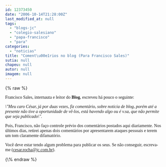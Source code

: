 ```yaml
---
id: 12373450
date: "2006-10-14T21:28:00Z"
last_modified_at: null
tags:
  - "blogs-jc"
  - "colegio-salesiano"
  - "papa-francisco"
  - "para"
categories:
  - "noticias"
title: "Coment\u00e1rios no blog (Para Francisco Sales)"
sutia: null
chapeu: null
autor: null
imagem: null
---
```

{\% raw %}
<p><P><FONT face=Verdana>Francisco Sales, internauta e leitor do <STRONG>Blog</STRONG>, escreveu&nbsp;há pouco o seguinte:</FONT></P></p>
<p><P><FONT face=Verdana><EM>\"Meu caro César, já por duas vezes, fiz comentário, sobre noticia de blog, porém até a presente não tive a oportunidade de vê-los, está havendo algo ou é v.sa, que não permite que seja publicado\".</EM></FONT></P></p>
<p><P><FONT face=Verdana>Pois, Francisco, não faço controle prévio dos comentários postados aqui diariamente. Nos últimos dias, retirei apenas dois comentários por apresentarem ataques pessoais e terem um tom claramente difamatório.</FONT></P></p>
<p><P><FONT face=Verdana>Você deve estar tendo algum problema para publicar os seus. Se não conseguir, escreva-me (</FONT><A href=\"mailto:cesar.rocha@jc.com.br\"><FONT face=Verdana>cesar.rocha@jc.com.br</FONT></A><FONT face=Verdana>).</FONT></P> </p>
{\% endraw %}